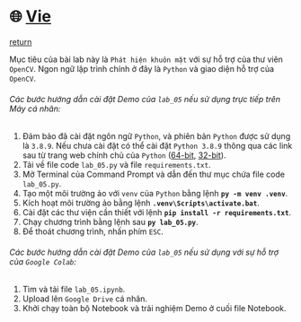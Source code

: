 # :globe_with_meridians: [Vie](../lab_05/)
[return](../lab_05/)

Mục tiêu của bài lab này là `Phát hiện khuôn mặt` với sự hỗ trợ của thư viên `OpenCV`. Ngon ngữ lập trình chính ở đây là `Python` và giao diện hỗ trợ của `OpenCV`.

###### Các bước hướng dẫn cài đặt Demo của `lab_05` nếu sử dụng trực tiếp trên Máy cá nhân:
1. Đảm bảo đã cài đặt ngôn ngữ `Python`, và phiên bản `Python` được sử dụng là `3.8.9`. Nếu chưa cài đặt có thể cài đặt `Python 3.8.9` thông qua các link sau từ trang web chính chủ của `Python` ([64-bit](https://www.python.org/ftp/python/3.8.9/python-3.8.9-amd64.exe), [32-bit](https://www.python.org/ftp/python/3.8.9/python-3.8.9.exe)).
2. Tải về file code `lab_05.py` và file `requirements.txt`.
3. Mở Terminal của Command Prompt và dẫn đến thư mục chứa file code `lab_05.py`.
4. Tạo một môi trường ảo với `venv` của `Python` bằng lệnh **`py -m venv .venv`**.
5. Kích hoạt môi trường ảo bằng lệnh **`.venv\Scripts\activate.bat`**.
6. Cài đặt các thư viện cần thiết với lệnh **`pip install -r requirements.txt`**.
7. Chạy chương trình bằng lệnh sau **`py lab_05.py`**.
8. Để thoát chương trình, nhấn phím `ESC`.

###### Các bước hướng dẫn cài đặt Demo của `lab_05` nếu sử dụng với sự hỗ trợ của `Google Colab`:
1. Tìm và tải file `lab_05.ipynb`.
2. Upload lên `Google Drive` cá nhân.
3. Khởi chạy toàn bộ Notebook và trải nghiệm Demo ở cuối file Notebook.